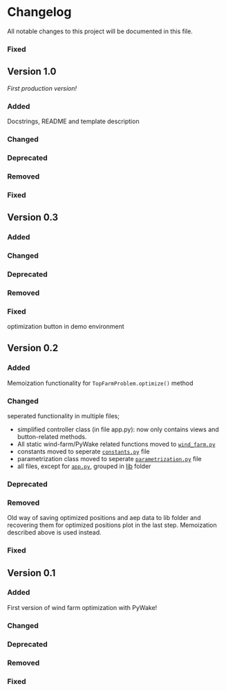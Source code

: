 # Changelog

All notable changes to this project will be documented in this file.

### Fixed

## Version 1.0
_First production version!_

### Added
Docstrings, README and template description

### Changed

### Deprecated

### Removed

### Fixed

## Version 0.3

### Added

### Changed

### Deprecated

### Removed

### Fixed
optimization button in demo environment

## Version 0.2

### Added
Memoization functionality for `TopFarmProblem.optimize()` method

### Changed
seperated functionality in multiple files;

- simplified controller class (in file app.py): now only contains views and button-related methods. 
- All static wind-farm/PyWake related functions moved to [`wind_farm.py`](lib/wind_farm.py)
- constants moved to seperate [`constants.py`](lib/constants.py) file
- parametrization class moved to seperate [`parametrization.py`](lib/parametrization.py) file
- all files, except for [`app.py`](app.py), grouped in [lib](lib) folder


### Deprecated

### Removed
Old way of saving optimized positions and aep data to lib folder and recovering them for optimized positions plot in the last step. Memoization described above is used instead.

### Fixed

## Version 0.1

### Added
First version of wind farm optimization with PyWake!

### Changed

### Deprecated

### Removed

### Fixed